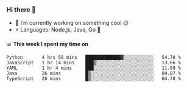 ### Hi there 👋

<!--
**nodejh/nodejh** is a ✨ _special_ ✨ repository because its `README.md` (this file) appears on your GitHub profile.

Here are some ideas to get you started:

- 🔭 I’m currently working on ...
- 🌱 I’m currently learning ...
- 👯 I’m looking to collaborate on ...
- 🤔 I’m looking for help with ...
- 💬 Ask me about ...
- 📫 How to reach me: ...
- 😄 Pronouns: ...
- ⚡ Fun fact: ...
-->

- 🔭 I’m currently working on something cool :wink:
- ⚡ Languages: Node.js, Java, Go :thought_balloon:

📊 **This week I spent my time on**

<!--START_SECTION:waka-->
```text
Python       4 hrs 58 mins   █████████████▓░░░░░░░░░░░   54.70 % 
JavaScript   1 hr 14 mins    ███▒░░░░░░░░░░░░░░░░░░░░░   13.66 % 
YAML         1 hr 4 mins     ███░░░░░░░░░░░░░░░░░░░░░░   11.89 % 
Java         26 mins         █▒░░░░░░░░░░░░░░░░░░░░░░░   04.87 % 
TypeScript   26 mins         █▒░░░░░░░░░░░░░░░░░░░░░░░   04.78 % 
```
<!--END_SECTION:waka-->


<!--
:traffic_light: **Visitors**

![visitors](https://visitor-badge.glitch.me/badge?page_id=nodejh.nodejh)
-->
